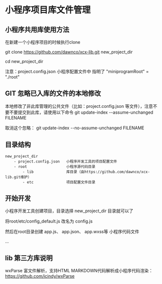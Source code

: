 # 小程序项目库文件管理

## 小程序共用库使用方法

在新建一个小程序项目的时候执行clone

git clone https://github.com/dawnco/xcx-lib.git new_project_dir

cd new_project_dir

注意：project.config.json 小程序配置文件中 指明了 "miniprogramRoot" = "./root"

## GIT 忽略已入库的文件的本地修改
本地修改了非此库管理的公共文件（比如：project.config.json 等文件），注意不要不要提交到此库，请使用以下命令
git update-index --assume-unchanged FILENAME

取消这个忽略：
git update-index --no-assume-unchanged FILENAME

## 目录结构
```
new_project_dir
    - project.config.json   小程序开发工具的项目配置文件
    - root                  小程序源代码目录
        - lib               库目录（由https://github.com/dawnco/xcx-lib.git维护）
        - etc               项目配置文件目录
```


## 开始开发
小程序开发工具创建项目，目录选择 new_project_dir 目录就可以了

将root/etc/config_default.js   改名为  config.js

然后在root目录创建 app.js、 app.json、 app.wxss等 小程序代码文件

...

## lib 第三方库说明
wxParse 富文件解析，支持HTML MARKDOWN代码解析成小程序代码渲染：
https://github.com/icindy/wxParse